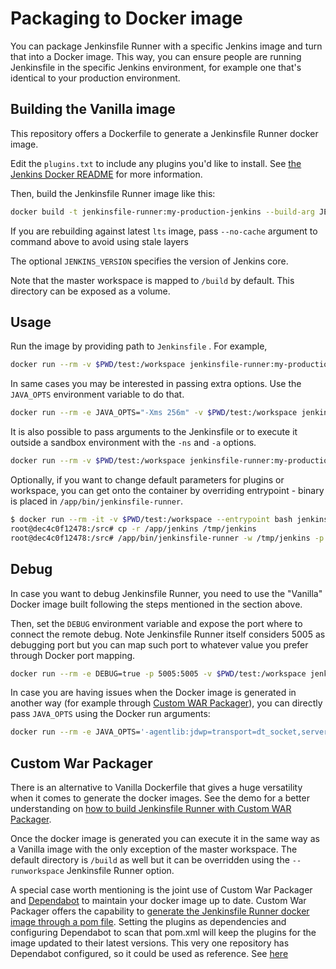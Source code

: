 # Packaging to Docker image
You can package Jenkinsfile Runner with a specific Jenkins image and turn that into a Docker image.
This way, you can ensure people are running Jenkinsfile in the specific Jenkins environment, for example one that's identical to your production environment.

## Building the Vanilla image
This repository offers a Dockerfile to generate a Jenkinsfile Runner docker image.

Edit the `plugins.txt` to include any plugins you'd like to install. See [the Jenkins Docker README](https://github.com/jenkinsci/docker#preinstalling-plugins) for more information.

Then, build the Jenkinsfile Runner image like this:

```bash
docker build -t jenkinsfile-runner:my-production-jenkins --build-arg JENKINS_VERSION=2.121.1 .
```

If you are rebuilding against latest `lts` image, pass `--no-cache` argument to command above
to avoid using stale layers

The optional `JENKINS_VERSION` specifies the version of Jenkins core.

Note that the master workspace is mapped to `/build` by default.
This directory can be exposed as a volume.


## Usage
Run the image by providing path to `Jenkinsfile` . For example,

```bash
docker run --rm -v $PWD/test:/workspace jenkinsfile-runner:my-production-jenkins
```

In same cases you may be interested in passing extra options.
Use the `JAVA_OPTS` environment variable to do that.

```bash
docker run --rm -e JAVA_OPTS="-Xms 256m" -v $PWD/test:/workspace jenkinsfile-runner:my-production-jenkins
```

It is also possible to pass arguments to the Jenkinsfile or to execute it outside a sandbox environment with the `-ns` and `-a` options.

```bash
docker run --rm -v $PWD/test:/workspace jenkinsfile-runner:my-production-jenkins -ns -a "my_param=any_value"
```

Optionally, if you want to change default parameters for plugins or workspace, you can get onto the container
by overriding entrypoint - binary is placed in `/app/bin/jenkinsfile-runner`.

```bash
$ docker run --rm -it -v $PWD/test:/workspace --entrypoint bash jenkinsfile-runner:my-production-jenkins
root@dec4c0f12478:/src# cp -r /app/jenkins /tmp/jenkins
root@dec4c0f12478:/src# /app/bin/jenkinsfile-runner -w /tmp/jenkins -p /usr/share/jenkins/ref/plugins -f /workspace
```

## Debug
In case you want to debug Jenkinsfile Runner, you need to use the "Vanilla" Docker image built following the steps mentioned in the section above.

Then, set the `DEBUG` environment variable and expose the port where to connect the remote debug. Note Jenkinsfile Runner itself
considers 5005 as debugging port but you can map such port to whatever value you prefer through Docker port mapping.

```bash
docker run --rm -e DEBUG=true -p 5005:5005 -v $PWD/test:/workspace jenkinsfile-runner:my-production-jenkins
```

In case you are having issues when the Docker image is generated in another way (for example through [Custom WAR Packager](https://github.com/jenkinsci/custom-war-packager/)),
you can directly pass `JAVA_OPTS` using the Docker run arguments:

```bash
docker run --rm -e JAVA_OPTS='-agentlib:jdwp=transport=dt_socket,server=y,suspend=y,address=5005' -p 5005:5005 -v $PWD/test:/workspace jenkinsfile-runner:my-production-jenkins
```

## Custom War Packager
There is an alternative to Vanilla Dockerfile that gives a huge versatility when it comes to generate the docker images.
See the demo for a better understanding on [how to build Jenkinsfile Runner with Custom WAR Packager](demo/cwp).

Once the docker image is generated you can execute it in the same way as a Vanilla image with the only exception of the master workspace.
The default directory is `/build` as well but it can be overridden using the `--runworkspace` Jenkinsfile Runner option.

A special case worth mentioning is the joint use of Custom War Packager and [Dependabot](https://dependabot.com) to maintain your docker image up to date.
Custom War Packager offers the capability to [generate the Jenkinsfile Runner docker image through a pom file](https://github.com/jenkinsci/custom-war-packager/tree/master/demo/artifact-manager-s3-pom).
Setting the plugins as dependencies and configuring Dependabot to scan that pom.xml will keep the plugins for the image updated to their latest versions.
This very one repository has Dependabot configured, so it could be used as reference. See [here](.dependabot)
